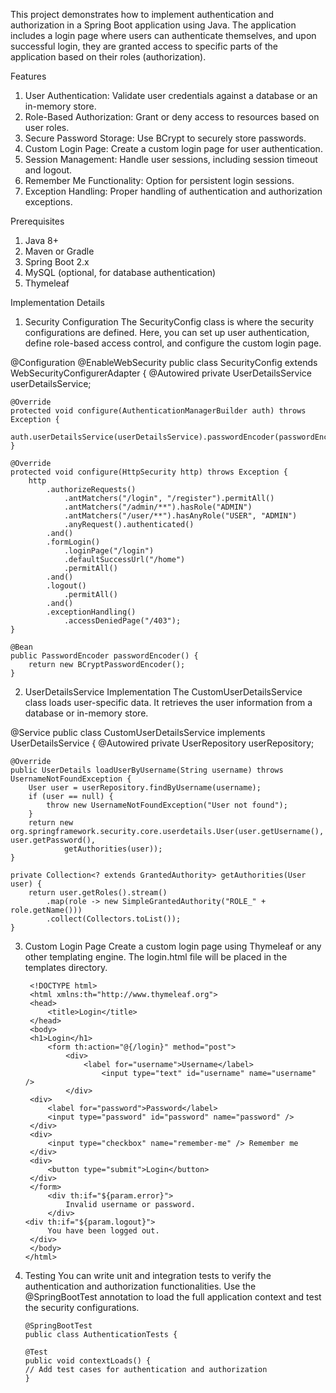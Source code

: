 This project demonstrates how to implement authentication and authorization in a Spring Boot application using Java. The application includes a login page where users can authenticate themselves, and upon successful login, they are granted access to specific parts of the application based on their roles (authorization).

Features
1. User Authentication: Validate user credentials against a database or an in-memory store.
2. Role-Based Authorization: Grant or deny access to resources based on user roles.
3. Secure Password Storage: Use BCrypt to securely store passwords.
4. Custom Login Page: Create a custom login page for user authentication.
5. Session Management: Handle user sessions, including session timeout and logout.
6. Remember Me Functionality: Option for persistent login sessions.
7. Exception Handling: Proper handling of authentication and authorization exceptions.

Prerequisites
1. Java 8+
2. Maven or Gradle
3. Spring Boot 2.x
4. MySQL (optional, for database authentication)
5. Thymeleaf

Implementation Details
1. Security Configuration
The SecurityConfig class is where the security configurations are defined. Here, you can set up user authentication, define role-based access control, and configure the custom login page.

@Configuration
@EnableWebSecurity
public class SecurityConfig extends WebSecurityConfigurerAdapter {
    @Autowired
    private UserDetailsService userDetailsService;

    @Override
    protected void configure(AuthenticationManagerBuilder auth) throws Exception {
        auth.userDetailsService(userDetailsService).passwordEncoder(passwordEncoder());
    }

    @Override
    protected void configure(HttpSecurity http) throws Exception {
        http
            .authorizeRequests()
                .antMatchers("/login", "/register").permitAll()
                .antMatchers("/admin/**").hasRole("ADMIN")
                .antMatchers("/user/**").hasAnyRole("USER", "ADMIN")
                .anyRequest().authenticated()
            .and()
            .formLogin()
                .loginPage("/login")
                .defaultSuccessUrl("/home")
                .permitAll()
            .and()
            .logout()
                .permitAll()
            .and()
            .exceptionHandling()
                .accessDeniedPage("/403");
    }

    @Bean
    public PasswordEncoder passwordEncoder() {
        return new BCryptPasswordEncoder();
    }

2. UserDetailsService Implementation
The CustomUserDetailsService class loads user-specific data. It retrieves the user information from a database or in-memory store.

@Service
public class CustomUserDetailsService implements UserDetailsService {
    @Autowired
    private UserRepository userRepository;

    @Override
    public UserDetails loadUserByUsername(String username) throws UsernameNotFoundException {
        User user = userRepository.findByUsername(username);
        if (user == null) {
            throw new UsernameNotFoundException("User not found");
        }
        return new org.springframework.security.core.userdetails.User(user.getUsername(), user.getPassword(),
                getAuthorities(user));
    }

    private Collection<? extends GrantedAuthority> getAuthorities(User user) {
        return user.getRoles().stream()
            .map(role -> new SimpleGrantedAuthority("ROLE_" + role.getName()))
            .collect(Collectors.toList());
    }

3. Custom Login Page
Create a custom login page using Thymeleaf or any other templating engine. The login.html file will be placed in the templates directory.

        <!DOCTYPE html>
        <html xmlns:th="http://www.thymeleaf.org">
        <head>
            <title>Login</title>
        </head>
        <body>
        <h1>Login</h1>
            <form th:action="@{/login}" method="post">
                <div>
                    <label for="username">Username</label>
                        <input type="text" id="username" name="username" />
                </div>
        <div>
            <label for="password">Password</label>
            <input type="password" id="password" name="password" />
        </div>
        <div>
            <input type="checkbox" name="remember-me" /> Remember me
        </div>
        <div>
            <button type="submit">Login</button>
        </div>
        </form>
            <div th:if="${param.error}">
                Invalid username or password.
            </div>
       <div th:if="${param.logout}">
            You have been logged out.
        </div>
        </body>
       </html>

4. Testing
You can write unit and integration tests to verify the authentication and authorization functionalities. Use the @SpringBootTest annotation to load the full application context and test the security configurations.


       @SpringBootTest   
       public class AuthenticationTests {
    
       @Test
       public void contextLoads() {
       // Add test cases for authentication and authorization
       }


